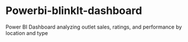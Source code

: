 # Powerbi-blinklt-dashboard
Power BI Dashboard analyzing outlet sales, ratings, and performance by location and type
